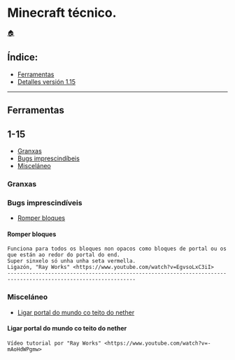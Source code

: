 # Minecraft técnico.

[:house:](readme.md)

## Índice:
* [Ferramentas](minecraft.md#ferramentas)
* [Detalles versión 1.15](minecraft.md#1-15)

------
## Ferramentas

## 1-15
* [Granxas](minecraft.md#granxas)
* [Bugs imprescindíbeis](minecraft.md#bugs_imprescindíveis)
* [Misceláneo](minecraft.md#misceláneo)

### Granxas
### Bugs imprescindíveis
* [Romper bloques](minecraft.md#romper_bloques)

#### Romper bloques
    Funciona para todos os bloques non opacos como bloques de portal ou os que están ao redor do portal do end.
    Super sinxelo só unha unha seta vermella. 
    Ligazón, "Ray Works" <https://www.youtube.com/watch?v=EgvsoLxC3iI>
    ---------------------------------------------------------------------------------------------------------------

### Misceláneo
* [Ligar portal do mundo co teito do nether](minecraft.md#ligar_portal_do_mundo_co_teito_do_nether)

#### Ligar portal do mundo co teito do nether
    Vídeo tutorial por "Ray Works" <https://www.youtube.com/watch?v=-mAoHdWPgmw>
